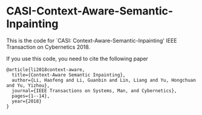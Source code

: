 # CASI-Context-Aware-Semantic-Inpainting
This is the code for `CASI: Context-Aware-Semantic-Inpainting' IEEE Transaction on Cybernetics 2018.

If you use this code, you need to cite the following paper
```
@article{li2018context-aware,
  title={Context-Aware Semantic Inpainting},
  author={Li, Haofeng and Li, Guanbin and Lin, Liang and Yu, Hongchuan and Yu, Yizhou},
  journal={IEEE Transactions on Systems, Man, and Cybernetics},
  pages={1--14},
  year={2018}
}
```
